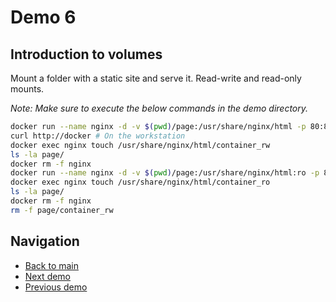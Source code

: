 # Demo 6

## Introduction to volumes

Mount a folder with a static site and serve it.
Read-write and read-only mounts.

_Note: Make sure to execute the below commands in the demo directory._

```bash
docker run --name nginx -d -v $(pwd)/page:/usr/share/nginx/html -p 80:80 nginx:1.20-alpine
curl http://docker # On the workstation
docker exec nginx touch /usr/share/nginx/html/container_rw
ls -la page/
docker rm -f nginx
docker run --name nginx -d -v $(pwd)/page:/usr/share/nginx/html:ro -p 80:80 nginx:1.20-alpine
docker exec nginx touch /usr/share/nginx/html/container_ro
ls -la page/
docker rm -f nginx
rm -f page/container_rw
```

## Navigation

- [Back to main](../README.md)
- [Next demo](../demo_7/README.md)
- [Previous demo](../demo_5/README.md)
